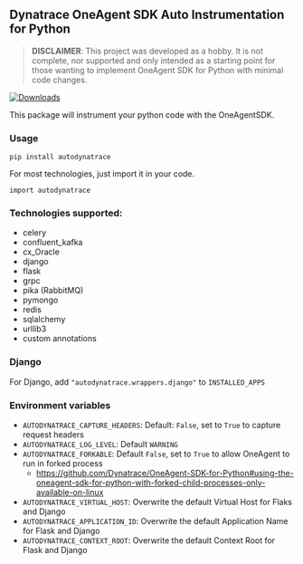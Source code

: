 ##  Dynatrace OneAgent SDK Auto Instrumentation for Python

> **DISCLAIMER**: This project was developed as a hobby. It is not complete, nor supported and only intended as a starting point for those wanting to implement OneAgent SDK for Python with minimal code changes.

[![Downloads](https://pepy.tech/badge/autodynatrace)](https://pepy.tech/project/autodynatrace)

This package will instrument your python code with the OneAgentSDK.

### Usage

`pip install autodynatrace`

For most technologies, just import it in your code.

`import autodynatrace`

### Technologies supported:

- celery
- confluent_kafka
- cx_Oracle
- django
- flask
- grpc
- pika (RabbitMQ)
- pymongo
- redis
- sqlalchemy
- urllib3
- custom annotations

### Django

For Django, add `"autodynatrace.wrappers.django"` to `INSTALLED_APPS`

### Environment variables

* `AUTODYNATRACE_CAPTURE_HEADERS`: Default: `False`, set to `True` to capture request headers
* `AUTODYNATRACE_LOG_LEVEL`: Default `WARNING`
* `AUTODYNATRACE_FORKABLE`: Default `False`, set to `True` to allow OneAgent to run in forked process
  * https://github.com/Dynatrace/OneAgent-SDK-for-Python#using-the-oneagent-sdk-for-python-with-forked-child-processes-only-available-on-linux
* `AUTODYNATRACE_VIRTUAL_HOST`: Overwrite the default Virtual Host for Flaks and Django
* `AUTODYNATRACE_APPLICATION_ID`: Overwrite the default Application Name for Flask and Django
* `AUTODYNATRACE_CONTEXT_ROOT`: Overwrite the default Context Root for Flask and Django
